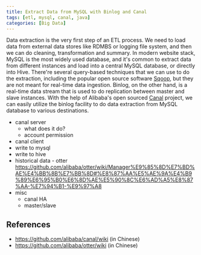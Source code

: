 ```yaml
---
title: Extract Data from MySQL with Binlog and Canal
tags: [etl, mysql, canal, java]
categories: [Big Data]
---
```


Data extraction is the very first step of an ETL process. We need to load data from external data stores like RDMBS or logging file system, and then we can do cleaning, transformation and summary. In modern website stack, MySQL is the most widely used database, and it's common to extract data from different instances and load into a central MySQL database, or directly into Hive. There're several query-based techniques that we can use to do the extraction, including the popular open source software [Sqoop][1], but they are not meant for real-time data ingestion. Binlog, on the other hand, is a real-time data stream that is used to do replication between master and slave instances. With the help of Alibaba's open sourced [Canal][2] project, we can easily utilize the binlog facility to do data extraction from MySQL database to various destinations.

<!-- more -->

* canal server
  * what does it do?
  * account permission
* canal client
* write to mysql
* write to hive
* historical data - otter https://github.com/alibaba/otter/wiki/Manager%E9%85%8D%E7%BD%AE%E4%BB%8B%E7%BB%8D#%E8%87%AA%E5%AE%9A%E4%B9%89%E6%95%B0%E6%8D%AE%E5%90%8C%E6%AD%A5%E8%87%AA-%E7%94%B1-%E9%97%A8
* misc
  * canal HA
  * master/slave

## References

* https://github.com/alibaba/canal/wiki (in Chinese)
* https://github.com/alibaba/otter/wiki (in Chinese)

[1]: http://sqoop.apache.org/
[2]: https://github.com/alibaba/canal
